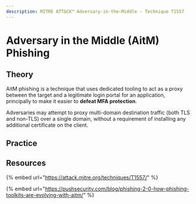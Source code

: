 ```yaml
---
description: MITRE ATT&CK™ Adversary-in-the-Middle - Technique T1557
---
```


# Adversary in the Middle (AitM) Phishing

## Theory

AitM phishing is a technique that uses dedicated tooling to act as a proxy between the target and a legitimate login portal for an application, principally to make it easier to **defeat MFA protection**.

Adversaries may attempt to proxy multi-domain destination traffic (both TLS and non-TLS) over a single domain, without a requirement of installing any additional certificate on the client.

## Practice

## Resources

{% embed url="https://attack.mitre.org/techniques/T1557/" %}

{% embed url="https://pushsecurity.com/blog/phishing-2-0-how-phishing-toolkits-are-evolving-with-aitm/" %}
